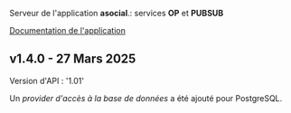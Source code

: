 Serveur de l'application **asocial**.: services **OP** et **PUBSUB**

[Documentation de l'application](https://asocialapps.github.io/frdocs)

## v1.4.0 - 27 Mars 2025
Version d'API : '1.01'

Un _provider d'accès à la base de données_ a été ajouté pour PostgreSQL.
